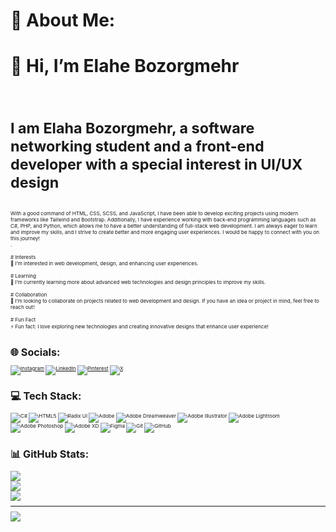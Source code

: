 # 💫 About Me:
# 👋 Hi, I’m Elahe Bozorgmehr<br><br><br><small>I am Elaha Bozorgmehr, a software networking student and a front-end developer with a special interest in UI/UX design
<small/><br><small> With a good command of HTML, CSS, SCSS, and JavaScript, I have been able to develop exciting projects using modern frameworks like Tailwind and Bootstrap. Additionally, I have experience working with back-end programming languages such as C#, PHP, and Python, which allows me to have a better understanding of full-stack web development. I am always eager to learn and improve my skills, and I strive to create better and more engaging user experiences. I would be happy to connect with you on this journey!<br>.<br><br># Interests<br>👀 I’m interested in web development, design, and enhancing user experiences.<br><br># Learning<br>🌱 I’m currently learning more about advanced web technologies and design principles to improve my skills.<br><br># Collaboration<br>💞️ I’m looking to collaborate on projects related to web development and design. If you have an idea or project in mind, feel free to reach out!<br><br># Fun Fact<br>⚡ Fun fact: I love exploring new technologies and creating innovative designs that enhance user experience!


# 🌐 Socials:
[![Instagram](https://img.shields.io/badge/Instagram-%23E4405F.svg?logo=Instagram&logoColor=white)](https://instagram.com/@eliwbozorgmehr) [![LinkedIn](https://img.shields.io/badge/LinkedIn-%230077B5.svg?logo=linkedin&logoColor=white)](https://linkedin.com/in/https://www.linkedin.com/in/elahe-bozorgmehr-144530326?utm_source=share&utm_campaign=share_via&utm_content=profile&utm_medium=android_app) [![Pinterest](https://img.shields.io/badge/Pinterest-%23E60023.svg?logo=Pinterest&logoColor=white)](https://pinterest.com/eliibozorgmehr) [![X](https://img.shields.io/badge/X-black.svg?logo=X&logoColor=white)](https://x.com/@elahewbzm ) 

# 💻 Tech Stack:
![C#](https://img.shields.io/badge/c%23-%23239120.svg?style=for-the-badge&logo=csharp&logoColor=white) ![HTML5](https://img.shields.io/badge/html5-%23E34F26.svg?style=for-the-badge&logo=html5&logoColor=white) ![Radix UI](https://img.shields.io/badge/radix%20ui-161618.svg?style=for-the-badge&logo=radix-ui&logoColor=white) ![Adobe](https://img.shields.io/badge/adobe-%23FF0000.svg?style=for-the-badge&logo=adobe&logoColor=white) ![Adobe Dreamweaver](https://img.shields.io/badge/Adobe%20Dreamweaver-FF61F6.svg?style=for-the-badge&logo=Adobe%20Dreamweaver&logoColor=white) ![Adobe Illustrator](https://img.shields.io/badge/adobe%20illustrator-%23FF9A00.svg?style=for-the-badge&logo=adobe%20illustrator&logoColor=white) ![Adobe Lightroom](https://img.shields.io/badge/Adobe%20Lightroom-31A8FF.svg?style=for-the-badge&logo=Adobe%20Lightroom&logoColor=white) ![Adobe Photoshop](https://img.shields.io/badge/adobe%20photoshop-%2331A8FF.svg?style=for-the-badge&logo=adobe%20photoshop&logoColor=white) ![Adobe XD](https://img.shields.io/badge/Adobe%20XD-470137?style=for-the-badge&logo=Adobe%20XD&logoColor=#FF61F6) ![Figma](https://img.shields.io/badge/figma-%23F24E1E.svg?style=for-the-badge&logo=figma&logoColor=white) ![Git](https://img.shields.io/badge/git-%23F05033.svg?style=for-the-badge&logo=git&logoColor=white) ![GitHub](https://img.shields.io/badge/github-%23121011.svg?style=for-the-badge&logo=github&logoColor=white)
# 📊 GitHub Stats:
![](https://github-readme-stats.vercel.app/api?username=elahebozorgmehr&theme=dark&hide_border=false&include_all_commits=false&count_private=false)<br/>
![](https://github-readme-streak-stats.herokuapp.com/?user=elahebozorgmehr&theme=dark&hide_border=false)<br/>
![](https://github-readme-stats.vercel.app/api/top-langs/?username=elahebozorgmehr&theme=dark&hide_border=false&include_all_commits=false&count_private=false&layout=compact)

---
[![](https://visitcount.itsvg.in/api?id=elahebozorgmehr&icon=0&color=0)](https://visitcount.itsvg.in)

<!-- Proudly created with GPRM ( https://gprm.itsvg.in ) -->
